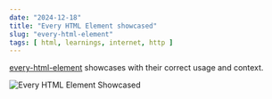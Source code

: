 ```yaml
---
date: "2024-12-18"
title: "Every HTML Element showcased"
slug: "every-html-element"
tags: [ html, learnings, internet, http ]
---
```




[every-html-element][1] showcases with their correct usage and context.

![Every HTML Element Showcased][2]



   [1]: https://iamwillwang.com/dollar/every-html-element/
   [2]: /saves/2024/12/images/every-html-element.png
